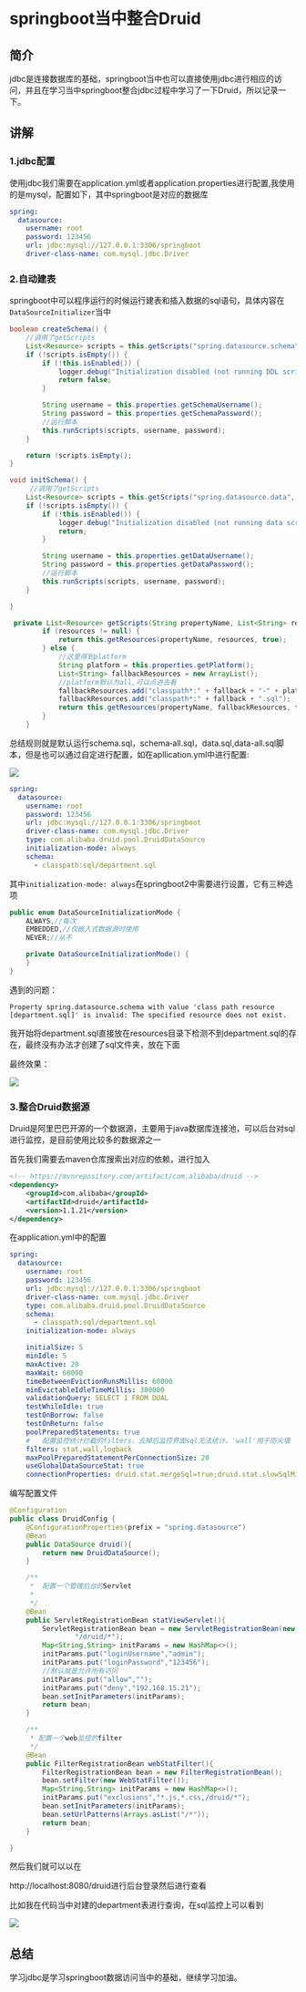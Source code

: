 # springboot当中整合Druid

## 简介

jdbc是连接数据库的基础，springboot当中也可以直接使用jdbc进行相应的访问，并且在学习当中springboot整合jdbc过程中学习了一下Druid，所以记录一下。

## 讲解

### 1.jdbc配置

使用jdbc我们需要在application.yml或者application.properties进行配置,我使用的是mysql，配置如下，其中springboot是对应的数据库

```yaml
spring:
  datasource:
    username: root
    password: 123456
    url: jdbc:mysql://127.0.0.1:3306/springboot
    driver-class-name: com.mysql.jdbc.Driver
```



### 2.自动建表

springboot中可以程序运行的时候运行建表和插入数据的sql语句，具体内容在`DataSourceInitializer`当中

```java
boolean createSchema() {
    //调用了getScripts
    List<Resource> scripts = this.getScripts("spring.datasource.schema", this.properties.getSchema(), "schema");
    if (!scripts.isEmpty()) {
        if (!this.isEnabled()) {
            logger.debug("Initialization disabled (not running DDL scripts)");
            return false;
        }

        String username = this.properties.getSchemaUsername();
        String password = this.properties.getSchemaPassword();
        //运行脚本
        this.runScripts(scripts, username, password);
    }

    return !scripts.isEmpty();
}

void initSchema() {
     //调用了getScripts
    List<Resource> scripts = this.getScripts("spring.datasource.data", this.properties.getData(), "data");
    if (!scripts.isEmpty()) {
        if (!this.isEnabled()) {
            logger.debug("Initialization disabled (not running data scripts)");
            return;
        }

        String username = this.properties.getDataUsername();
        String password = this.properties.getDataPassword();
        //运行脚本
        this.runScripts(scripts, username, password);
    }

}

 private List<Resource> getScripts(String propertyName, List<String> resources, String fallback) {
        if (resources != null) {
            return this.getResources(propertyName, resources, true);
        } else {
            //这里得到platform
            String platform = this.properties.getPlatform();
            List<String> fallbackResources = new ArrayList();
            //platform默认为all,可以点进去看
            fallbackResources.add("classpath*:" + fallback + "-" + platform + ".sql");
            fallbackResources.add("classpath*:" + fallback + ".sql");
            return this.getResources(propertyName, fallbackResources, false);
        }
    }
```

总结规则就是默认运行schema.sql，schema‐all.sql，data.sql,data-all.sql脚本，但是也可以通过自定进行配置，如在apllication.yml中进行配置:

![](https://gitee.com/zhou-ning/BlogImage/raw/master/java/springboot-jdbc01.png)

```yaml
spring:
  datasource:
    username: root
    password: 123456
    url: jdbc:mysql://127.0.0.1:3306/springboot
    driver-class-name: com.mysql.jdbc.Driver
    type: com.alibaba.druid.pool.DruidDataSource
    initialization-mode: always
    schema:
      - classpath:sql/department.sql
```

其中`initialization-mode: always`在springboot2中需要进行设置，它有三种选项

```java
public enum DataSourceInitializationMode {
    ALWAYS,//每次
    EMBEDDED,//仅嵌入式数据源时使用
    NEVER;//从不

    private DataSourceInitializationMode() {
    }
}
```

遇到的问题：

`Property spring.datasource.schema with value 'class path resource [department.sql]' is invalid: The specified resource does not exist.`

我开始将department.sql直接放在resources目录下检测不到department.sql的存在，最终没有办法才创建了sql文件夹，放在下面



最终效果：

![](https://gitee.com/zhou-ning/BlogImage/raw/master/java/springboot-jdbc02.png)



### 3.整合Druid数据源

Druid是阿里巴巴开源的一个数据源，主要用于java数据库连接池，可以后台对sql进行监控，是目前使用比较多的数据源之一

首先我们需要去maven仓库搜索出对应的依赖，进行加入

```xml
<!-- https://mvnrepository.com/artifact/com.alibaba/druid -->
<dependency>
    <groupId>com.alibaba</groupId>
    <artifactId>druid</artifactId>
    <version>1.1.21</version>
</dependency>
```

在application.yml中的配置

```yaml
spring:
  datasource:
    username: root
    password: 123456
    url: jdbc:mysql://127.0.0.1:3306/springboot
    driver-class-name: com.mysql.jdbc.Driver
    type: com.alibaba.druid.pool.DruidDataSource
    schema:
      - classpath:sql/department.sql
    initialization-mode: always

    initialSize: 5
    minIdle: 5
    maxActive: 20
    maxWait: 60000
    timeBetweenEvictionRunsMillis: 60000
    minEvictableIdleTimeMillis: 300000
    validationQuery: SELECT 1 FROM DUAL
    testWhileIdle: true
    testOnBorrow: false
    testOnReturn: false
    poolPreparedStatements: true
    #   配置监控统计拦截的filters，去掉后监控界面sql无法统计，'wall'用于防火墙
    filters: stat,wall,logback
    maxPoolPreparedStatementPerConnectionSize: 20
    useGlobalDataSourceStat: true
    connectionProperties: druid.stat.mergeSql=true;druid.stat.slowSqlMillis=500
```

编写配置文件

```java
@Configuration
public class DruidConfig {
    @ConfigurationProperties(prefix = "spring.datasource")
    @Bean
    public DataSource druid(){
        return new DruidDataSource();
    }

    /**
     *  配置一个管理后台的Servlet
     *
     */
    @Bean
    public ServletRegistrationBean statViewServlet(){
        ServletRegistrationBean bean = new ServletRegistrationBean(new StatViewServlet(),
                "/druid/*");
        Map<String,String> initParams = new HashMap<>();
        initParams.put("loginUsername","admin");
        initParams.put("loginPassword","123456");
        //默认就是允许所有访问
        initParams.put("allow","");
        initParams.put("deny","192.168.15.21");
        bean.setInitParameters(initParams);
        return bean;
    }

    /**
     * 配置一个web监控的filter
     */
    @Bean
    public FilterRegistrationBean webStatFilter(){
        FilterRegistrationBean bean = new FilterRegistrationBean();
        bean.setFilter(new WebStatFilter());
        Map<String,String> initParams = new HashMap<>();
        initParams.put("exclusions","*.js,*.css,/druid/*");
        bean.setInitParameters(initParams);
        bean.setUrlPatterns(Arrays.asList("/*"));
        return bean;
    }

}
```

然后我们就可以以在

http://localhost:8080/druid进行后台登录然后进行查看

比如我在代码当中对建的department表进行查询，在sql监控上可以看到

![](https://gitee.com/zhou-ning/BlogImage/raw/master/java/springboot-jdbc03.png)

## 总结

学习jdbc是学习springboot数据访问当中的基础，继续学习加油。